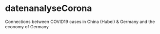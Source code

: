# datenanalyseCorona
Connections between COVID19 cases in China (Hubei) & Germany and the economy of Germany
